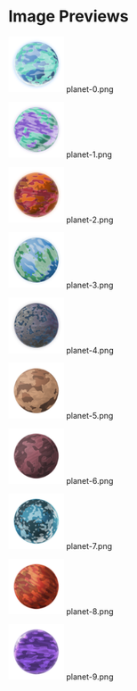 # Image Previews

<img src="planet-0.png" style="max-width:100px;" /> planet-0.png<br>

<img src="planet-1.png" style="max-width:100px;" /> planet-1.png<br>

<img src="planet-2.png" style="max-width:100px;" /> planet-2.png<br>

<img src="planet-3.png" style="max-width:100px;" /> planet-3.png<br>

<img src="planet-4.png" style="max-width:100px;" /> planet-4.png<br>

<img src="planet-5.png" style="max-width:100px;" /> planet-5.png<br>

<img src="planet-6.png" style="max-width:100px;" /> planet-6.png<br>

<img src="planet-7.png" style="max-width:100px;" /> planet-7.png<br>

<img src="planet-8.png" style="max-width:100px;" /> planet-8.png<br>

<img src="planet-9.png" style="max-width:100px;" /> planet-9.png<br>

